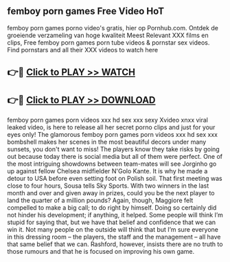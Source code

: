 ## femboy porn games Free Video HoT 

femboy porn games porno video's gratis, hier op Pornhub.com. Ontdek de groeiende verzameling van hoge kwaliteit Meest Relevant XXX films en clips,
Free femboy porn games porn tube videos & pornstar sex videos. Find pornstars and all their XXX videos to watch here


## 👉🔴 [Click to PLAY >> WATCH](http://us.freeplayer.one?title=femboy_porn_games&ref=16D)

## 👉🔴 [Click to PLAY >> DOWNLOAD](http://us.freeplayer.one?title=femboy_porn_games&ref=16D)


femboy porn games porn videos xxx hd sex xxx sexy Xvideo xnxx viral leaked video, is here to release all her secret porno clips and just for your eyes only! The glamorous femboy porn games porn videos xxx hd sex xxx bombshell makes her scenes in the most beautiful decors under many sunsets, you don't want to miss! The players know they take risks by going out because today there is social media but all of them were perfect. One of the most intriguing showdowns between team-mates will see Jorginho go up against fellow Chelsea midfielder N'Golo Kante. It is why he made a detour to USA before even setting foot on Polish soil. That first meeting was close to four hours, Sousa tells Sky Sports. With two winners in the last month and over and given away in prizes, could you be the next player to land the quarter of a million pounds? Again, though, Maggiore felt compelled to make a big call; to do right by himself. Doing so certainly did not hinder his development; if anything, it helped. Some people will think I’m stupid for saying that, but we have that belief and confidence that we can win it. Not many people on the outside will think that but I’m sure everyone in this dressing room – the players, the staff and the management – all have that same belief that we can. Rashford, however, insists there are no truth to those rumours and that he is focused on improving his own game.